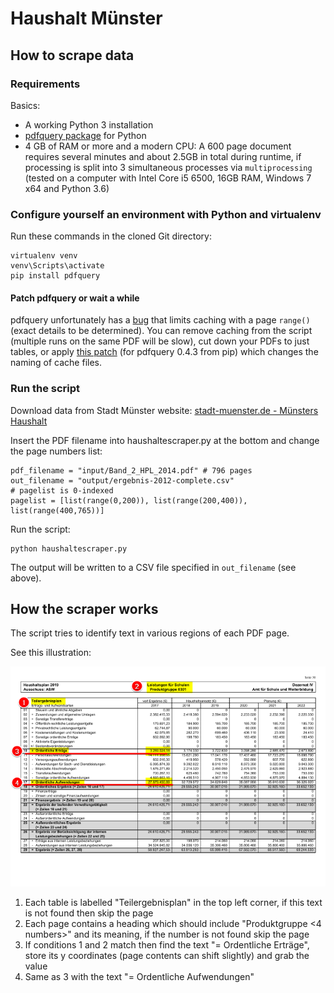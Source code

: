 # Haushalt Münster

## How to scrape data

### Requirements

Basics:

- A working Python 3 installation
- [pdfquery package](https://github.com/jcushman/pdfquery) for Python
- 4 GB of RAM or more and a modern CPU: A 600 page document requires several minutes and about 2.5GB in total during runtime, if processing is split into 3 simultaneous processes via `multiprocessing` (tested on a computer with Intel Core i5 6500, 16GB RAM, Windows 7 x64 and Python 3.6)

### Configure yourself an environment with Python and virtualenv

Run these commands in the cloned Git directory:

```
virtualenv venv
venv\Scripts\activate
pip install pdfquery
```

#### Patch pdfquery or wait a while

pdfquery unfortunately has a [bug](https://github.com/jcushman/pdfquery/issues/67) that limits caching with a page `range()` (exact details to be determined). You can remove caching from the script (multiple runs on the same PDF will be slow), cut down your PDFs to just tables, or apply [this patch](pdfquery.patch) (for pdfquery 0.4.3 from pip) which changes the naming of cache files.

### Run the script

Download data from Stadt Münster website: [stadt-muenster.de - Münsters Haushalt](https://www.stadt-muenster.de/finanzen/muensters-haushalt/der-haushaltsplan.html)

Insert the PDF filename into haushaltescraper.py at the bottom and change the page numbers list:

```
pdf_filename = "input/Band_2_HPL_2014.pdf" # 796 pages
out_filename = "output/ergebnis-2012-complete.csv"
# pagelist is 0-indexed
pagelist = [list(range(0,200)), list(range(200,400)), list(range(400,765))]
```

Run the script:

```
python haushaltescraper.py
```

The output will be written to a CSV file specified in `out_filename` (see above).

## How the scraper works

The script tries to identify text in various regions of each PDF page.

See this illustration:

![example image of a table](table.png "Haushalt 2019 Band 2 - Produktgruppe 0301")

1. Each table is labelled "Teilergebnisplan" in the top left corner, if this text is not found then skip the page
2. Each page contains a heading which should include "Produktgruppe <4 numbers>" and its meaning, if the number is not found skip the page
3. If conditions 1 and 2 match then find the text "= Ordentliche Erträge", store its y coordinates (page contents can shift slightly) and grab the value
4. Same as 3 with the text "= Ordentliche Aufwendungen"
